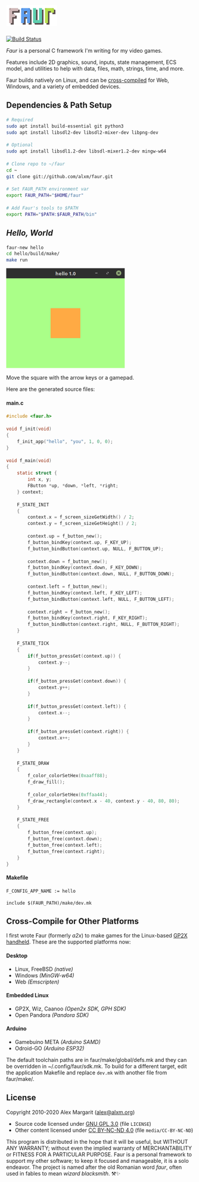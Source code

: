 # ![Faur](./media/faur.png "Faur")

[![Build Status](https://travis-ci.org/alxm/faur.svg?branch=master)](https://travis-ci.org/alxm/faur)

*Faur* is a personal C framework I'm writing for my video games.

Features include 2D graphics, sound, inputs, state management, ECS model, and utilities to help with data, files, math, strings, time, and more.

Faur builds natively on Linux, and can be [cross-compiled](#cross-compile-for-other-platforms) for Web, Windows, and a variety of embedded devices.

## Dependencies & Path Setup

```sh
# Required
sudo apt install build-essential git python3
sudo apt install libsdl2-dev libsdl2-mixer-dev libpng-dev

# Optional
sudo apt install libsdl1.2-dev libsdl-mixer1.2-dev mingw-w64

# Clone repo to ~/faur
cd ~
git clone git://github.com/alxm/faur.git

# Set FAUR_PATH environment var
export FAUR_PATH="$HOME/faur"

# Add Faur's tools to $PATH
export PATH="$PATH:$FAUR_PATH/bin"
```

## *Hello, World*

```sh
faur-new hello
cd hello/build/make/
make run
```

![Hello, World screenshot](./media/hello.gif "Hello, World screenshot")

Move the square with the arrow keys or a gamepad.

Here are the generated source files:

#### main.c

```c
#include <faur.h>

void f_init(void)
{
    f_init_app("hello", "you", 1, 0, 0);
}

void f_main(void)
{
    static struct {
        int x, y;
        FButton *up, *down, *left, *right;
    } context;

    F_STATE_INIT
    {
        context.x = f_screen_sizeGetWidth() / 2;
        context.y = f_screen_sizeGetHeight() / 2;

        context.up = f_button_new();
        f_button_bindKey(context.up, F_KEY_UP);
        f_button_bindButton(context.up, NULL, F_BUTTON_UP);

        context.down = f_button_new();
        f_button_bindKey(context.down, F_KEY_DOWN);
        f_button_bindButton(context.down, NULL, F_BUTTON_DOWN);

        context.left = f_button_new();
        f_button_bindKey(context.left, F_KEY_LEFT);
        f_button_bindButton(context.left, NULL, F_BUTTON_LEFT);

        context.right = f_button_new();
        f_button_bindKey(context.right, F_KEY_RIGHT);
        f_button_bindButton(context.right, NULL, F_BUTTON_RIGHT);
    }

    F_STATE_TICK
    {
        if(f_button_pressGet(context.up)) {
            context.y--;
        }

        if(f_button_pressGet(context.down)) {
            context.y++;
        }

        if(f_button_pressGet(context.left)) {
            context.x--;
        }

        if(f_button_pressGet(context.right)) {
            context.x++;
        }
    }

    F_STATE_DRAW
    {
        f_color_colorSetHex(0xaaff88);
        f_draw_fill();

        f_color_colorSetHex(0xffaa44);
        f_draw_rectangle(context.x - 40, context.y - 40, 80, 80);
    }

    F_STATE_FREE
    {
        f_button_free(context.up);
        f_button_free(context.down);
        f_button_free(context.left);
        f_button_free(context.right);
    }
}
```

#### Makefile

```make
F_CONFIG_APP_NAME := hello

include $(FAUR_PATH)/make/dev.mk
```

## Cross-Compile for Other Platforms

I first wrote Faur (formerly *a2x*) to make games for the Linux-based [GP2X handheld](https://www.alxm.org/games/gamepark.html). These are the supported platforms now:

#### Desktop

* Linux, FreeBSD *(native)*
* Windows *(MinGW-w64)*
* Web *(Emscripten)*

#### Embedded Linux

* GP2X, Wiz, Caanoo *(Open2x SDK, GPH SDK)*
* Open Pandora *(Pandora SDK)*

#### Arduino

* Gamebuino META *(Arduino SAMD)*
* Odroid-GO *(Arduino ESP32)*

The default toolchain paths are in faur/make/global/defs.mk and they can be overridden in ~/.config/faur/sdk.mk. To build for a different target, edit the application Makefile and replace `dev.mk` with another file from faur/make/.

## License

Copyright 2010-2020 Alex Margarit (alex@alxm.org)

* Source code licensed under [GNU GPL 3.0](https://www.gnu.org/licenses/gpl.html) (file `LICENSE`)
* Other content licensed under [CC BY-NC-ND 4.0](https://creativecommons.org/licenses/by-nc-nd/4.0/) (file `media/CC-BY-NC-ND`)

This program is distributed in the hope that it will be useful, but WITHOUT ANY WARRANTY; without even the implied warranty of MERCHANTABILITY or FITNESS FOR A PARTICULAR PURPOSE. Faur is a personal framework to support my other software; to keep it focused and manageable, it is a solo endeavor. The project is named after the old Romanian word *faur*, often used in fables to mean *wizard blacksmith*. ⚒️✨

